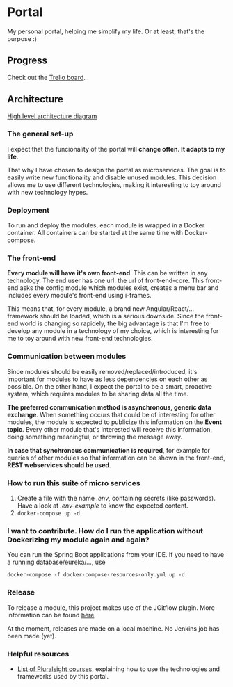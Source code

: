 # Portal
My personal portal, helping me simplify my life. Or at least, that's the purpose :)


## Progress
Check out the [Trello board](https://trello.com/b/LlzGuRM3/portal).

## Architecture
[High level architecture diagram](https://www.lucidchart.com/documents/embeddedchart/e7931a1a-eb23-47c3-9201-74334bfb57c2)

### The general set-up
I expect that the funcionality of the portal will **change often. It adapts to my life**.

That why I have chosen to design the portal as microservices. The goal is to easily write new functionality and disable unused modules. This decision allows me to use different technologies, making it interesting to toy around with new technology hypes.

### Deployment
To run and deploy the modules, each module is wrapped in a Docker container. All containers can be started at the same time with Docker-compose.

### The front-end
**Every module will have it's own front-end**. This can be written in any technology.
The end user has one url: the url of front-end-core. This front-end asks the config module which modules exist, creates a menu bar and includes every module's front-end using i-frames.

This means that, for every module, a brand new Angular/React/... framework should be loaded, which is a serious downside. Since the front-end world is changing so rapidely, the big advantage is that I'm free to develop any module in a technology of my choice, which is interesting for me to toy around with new front-end technologies.

### Communication between modules
Since modules should be easily removed/replaced/introduced, it's important for modules to have as less dependencies on each other as possible. On the other hand, I expect the portal to be a smart, proactive system, which requires modules to be sharing data all the time.

**The preferred communication method is asynchronous, generic data exchange**. When something occurs that could be of interesting for other modules, the module is expected to publicize this information on the **Event topic**. Every other module that's interested will receive this information, doing something meaningful, or throwing the message away.

 **In case that synchronous communication is required**, for example for queries of other modules so that information can be shown in the front-end, **REST  webservices should be used**. 


### How to run this suite of micro services
1) Create a file with the name *.env*, containing secrets (like passwords). Have a look at *.env-example* to know the expected content.
2) `docker-compose up -d`

### I want to contribute. How do I run the application without Dockerizing my module again and again?
You can run the Spring Boot applications from your IDE. If you need to have a running database/eureka/..., use

`docker-compose -f docker-compose-resources-only.yml up -d`

### Release
To release a module, this project makes use of the JGitflow plugin.
More information can be found [here](https://gist.github.com/lemiorhan/97b4f827c08aed58a9d8).

At the moment, releases are made on a local machine. No Jenkins job has been made (yet).

### Helpful resources
* [List of Pluralsight courses](https://app.pluralsight.com/channels/details/f975a3ba-648f-401a-851c-0ab47fe552c1?s=1), explaining how to use the technologies and frameworks used by this portal.